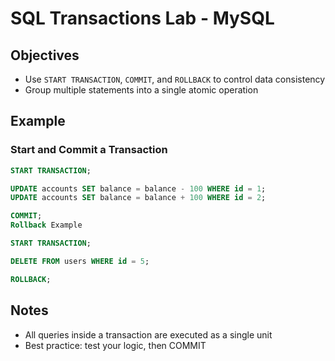# SQL Transactions Lab - MySQL

## Objectives
- Use `START TRANSACTION`, `COMMIT`, and `ROLLBACK` to control data consistency
- Group multiple statements into a single atomic operation

## Example

### Start and Commit a Transaction
```sql
START TRANSACTION;

UPDATE accounts SET balance = balance - 100 WHERE id = 1;
UPDATE accounts SET balance = balance + 100 WHERE id = 2;

COMMIT;
Rollback Example
```
```sql
START TRANSACTION;

DELETE FROM users WHERE id = 5;

ROLLBACK;
```
## Notes
- All queries inside a transaction are executed as a single unit
- Best practice: test your logic, then COMMIT
